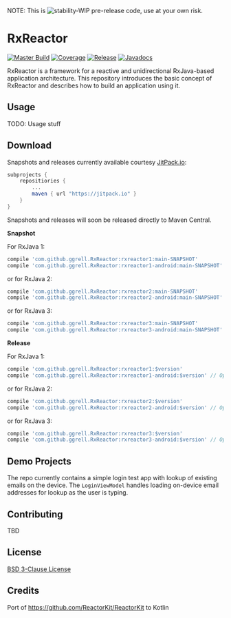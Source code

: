 NOTE: This is ![stability-WIP](https://img.shields.io/badge/stability-WIP-orange.svg) pre-release code, use at your own risk. 
 
# RxReactor
[![Master Build](https://github.com/ggrell/RxReactor/actions/workflows/merge_master.yml/badge.svg)](https://github.com/ggrell/RxReactor/actions/workflows/merge_master.yml)
[![Coverage](https://codecov.io/gh/ggrell/RxReactor/branch/main/graph/badge.svg?token=8JHGJPU2M8)](https://codecov.io/gh/ggrell/RxReactor)
[![Release](https://jitpack.io/v/ggrell/RxReactor.svg)](https://jitpack.io/#ggrell/RxReactor) [![Javadocs](https://img.shields.io/badge/documentation-Javadocs-brightgreen)](https://jitpack.io/com/github/ggrell/RxReactor/rxreactor1/main-SNAPSHOT/javadoc/)

RxReactor is a framework for a reactive and unidirectional RxJava-based application architecture. 
This repository introduces the basic concept of RxReactor and describes how to build an application 
using it.

## Usage

TODO: Usage stuff

## Download

Snapshots and releases currently available courtesy [JitPack.io](https://jitpack.io):
```groovy
subprojects {
    repositiories {
        ...
        maven { url "https://jitpack.io" }
    }
}
```
Snapshots and releases will soon be released directly to Maven Central.

**Snapshot**

For RxJava 1:
```groovy
compile 'com.github.ggrell.RxReactor:rxreactor1:main-SNAPSHOT'
compile 'com.github.ggrell.RxReactor:rxreactor1-android:main-SNAPSHOT' // Optional
```
or for RxJava 2:
```groovy
compile 'com.github.ggrell.RxReactor:rxreactor2:main-SNAPSHOT'
compile 'com.github.ggrell.RxReactor:rxreactor2-android:main-SNAPSHOT' // Optional
```
or for RxJava 3:
```groovy
compile 'com.github.ggrell.RxReactor:rxreactor3:main-SNAPSHOT'
compile 'com.github.ggrell.RxReactor:rxreactor3-android:main-SNAPSHOT' // Optional
```

**Release**

For RxJava 1:
```groovy
compile 'com.github.ggrell.RxReactor:rxreactor1:$version'
compile 'com.github.ggrell.RxReactor:rxreactor1-android:$version' // Optional
```

or for RxJava 2:
```groovy
compile 'com.github.ggrell.RxReactor:rxreactor2:$version'
compile 'com.github.ggrell.RxReactor:rxreactor2-android:$version' // Optional
```

or for RxJava 3:
```groovy
compile 'com.github.ggrell.RxReactor:rxreactor3:$version'
compile 'com.github.ggrell.RxReactor:rxreactor3-android:$version' // Optional
```

## Demo Projects

The repo currently contains a simple login test app with lookup of existing emails on the device.
The `LoginViewModel` handles loading on-device email addresses for lookup as the user is typing.

## Contributing

TBD

## License

[BSD 3-Clause License](https://github.com/ggrell/RxReactor/blob/master/LICENSE)

## Credits

Port of https://github.com/ReactorKit/ReactorKit to Kotlin
